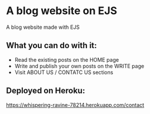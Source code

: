 # A blog website on EJS
A blog website made with EJS

## What you can do with it:
* Read the existing posts on the HOME page
* Write and publish your own posts on the WRITE page
* Visit ABOUT US / CONTATC US sections

## Deployed on Heroku:
https://whispering-ravine-78214.herokuapp.com/contact
